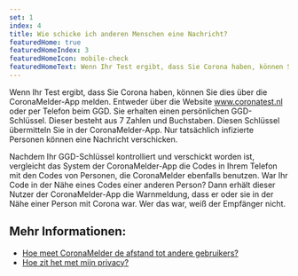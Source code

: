 ```yaml
---
set: 1
index: 4
title: Wie schicke ich anderen Menschen eine Nachricht?
featuredHome: true
featuredHomeIndex: 3
featuredHomeIcon: mobile-check
featuredHomeText: Wenn Ihr Test ergibt, dass Sie Corona haben, können Sie dies ...
---
```

Wenn Ihr Test ergibt, dass Sie Corona haben, können Sie dies über die CoronaMelder-App melden. Entweder über die Website www.coronatest.nl oder per Telefon beim GGD. Sie erhalten einen persönlichen GGD-Schlüssel. Dieser besteht aus 7 Zahlen und Buchstaben. Diesen Schlüssel übermitteln Sie in der CoronaMelder-App. Nur tatsächlich infizierte Personen können eine Nachricht verschicken.

Nachdem Ihr GGD-Schlüssel kontrolliert und verschickt worden ist, vergleicht das System der CoronaMelder-App die Codes in Ihrem Telefon mit den Codes von Personen, die CoronaMelder ebenfalls benutzen. War Ihr Code in der Nähe eines Codes einer anderen Person? Dann erhält dieser Nutzer der CoronaMelder-App die Warnmeldung, dass er oder sie in der Nähe einer Person mit Corona war. Wer das war, weiß der Empfänger nicht. 

## Mehr Informationen:
- [Hoe meet CoronaMelder de afstand tot andere gebruikers?](/{{page.lang}}/faq/2-1-hoe-meet-coronamelder-de-afstand) 
- [Hoe zit het met mijn privacy?](/{{page.lang}}/faq/2-8-hoe-zit-het-met-mijn-privacy)
